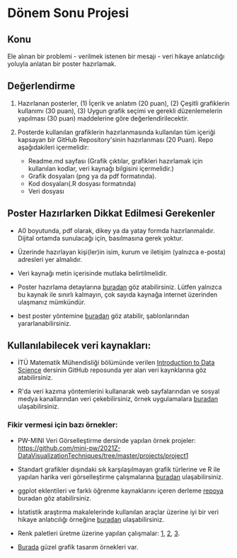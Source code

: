 # Dönem Sonu Projesi 

## Konu

Ele alınan bir problemi - verilmek istenen bir mesajı - veri hikaye anlatıcılığı yoluyla anlatan bir poster hazırlamak. 


## Değerlendirme

1. Hazırlanan posterler, (1) İçerik ve anlatım (20 puan), (2) Çeşitli grafiklerin kullanımı (30 puan), (3) Uygun grafik seçimi ve gerekli düzenlemelerin yapılması (30 puan) maddelerine göre değerlendirilecektir.

2. Posterde kullanılan grafiklerin hazırlanmasında kullanılan tüm içeriği kapsayan bir GitHub Repository'sinin hazırlanması (20 Puan). Repo aşağıdakileri içermelidir:
    * Readme.md sayfası (Grafik çıktılar, grafikleri hazırlamak için kullanılan kodlar, veri kaynağı bilgisini içermelidir.)
    * Grafik dosyaları (png ya da pdf formatında).
    * Kod dosyaları(.R dosyası formatında)
    * Veri dosyası


## Poster Hazırlarken Dikkat Edilmesi Gerekenler

* A0 boyutunda, pdf olarak, dikey ya da yatay formda hazırlanmalıdır. Dijital ortamda sunulacağı için, basılmasına gerek yoktur. 

* Üzerinde hazırlayan kişi(ler)in isim, kurum ve iletişim (yalnızca e-posta) adresleri yer almalıdır. 

* Veri kaynağı metin içerisinde mutlaka belirtilmelidir. 

* Poster hazırlama detaylarına [buradan](http://w3.bilecik.edu.tr/cografya/wp-content/uploads/sites/14/2017/03/Poster_ya_da_Poster_Bildiri_Nasil_Hazirlanir_-Uyumluluk-Modu.pdf) göz atabilirsiniz. Lütfen yalnızca bu kaynak ile sınırlı kalmayın, çok sayıda kaynağa internet üzerinden ulaşmanız mümkündür.

* best poster yöntemine [buradan](https://github.com/GerkeLab/betterposter) göz atabilir, şablonlarından yararlanabilirsiniz.


## Kullanılabilecek veri kaynakları:

* İTÜ Matematik Mühendisliği bölümünde verilen [Introduction to Data Science](https://github.com/MAT381E-Fall21#data-related-links) dersinin GitHub reposunda yer alan veri kaynklarına göz atabilirsiniz.

* R'da veri kazıma yöntemlerini kullanarak web sayfalarından ve sosyal medya kanallarından veri çekebilirsiniz, örnek uygulamalara [buradan](http://applied-r.com/web-scrapping/#) ulaşabilirsiniz.


### Fikir vermesi için bazı örnekler:

* PW-MINI Veri Görselleştirme dersinde yapılan örnek projeler: https://github.com/mini-pw/2021Z-DataVisualizationTechniques/tree/master/projects/project1

* Standart grafikler dışındaki sık karşılaşılmayan grafik türlerine ve R ile yapılan harika veri görselleştirme çalışmalarına [buradan](https://github.com/krzjoa/awesome-r-dataviz) ulaşabilirsiniz.

* ggplot eklentileri ve farklı öğrenme kaynaklarını içeren derleme [repoya](https://github.com/erikgahner/awesome-ggplot2) buradan göz atabilirsiniz.

* İstatistik araştırma makalelerinde kullanılan araçlar üzerine iyi bir veri hikaye anlatıcılığı örneğine [buradan](https://quantifyinghealth.com/statistical-software-popularity-in-research/) ulaşabilirsiniz.

* Renk paletleri üretme üzerine yapılan çalışmalar: [1](https://github.com/BlakeRMills/MetBrewer/tree/main), [2](https://github.com/jakelawlor/PNWColors), [3](https://github.com/karthik/wesanderson).

* [Burada](https://haberglobal.com.tr/gundem/2021in-infografikleri-151933) güzel grafik tasarım örnekleri var.


